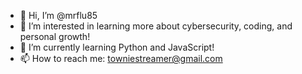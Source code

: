- 👋 Hi, I’m @mrflu85
- 👀 I’m interested in learning more about cybersecurity, coding, and personal growth!
- 🌱 I’m currently learning Python and JavaScript!
- 📫 How to reach me: towniestreamer@gmail.com


